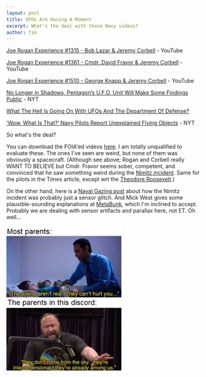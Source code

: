 ```yaml
---
layout: post
title: UFOs Are Having A Moment
excerpt: What's the deal with those Navy videos?
author: Tim
---
```


[Joe Rogan Experience #1315 - Bob Lazar & Jeremy Corbell](https://www.youtube.com/watch?v=BEWz4SXfyCQ) - YouTube  

[Joe Rogan Experience #1361 - Cmdr. David Fravor & Jeremy Corbell](https://www.youtube.com/watch?v=Eco2s3-0zsQ) - YouTube  

[Joe Rogan Experience #1510 - George Knapp & Jeremy Corbell](https://www.youtube.com/watch?v=Hc6pbG4wICA) - YouTube  

[No Longer in Shadows, Pentagon’s U.F.O. Unit Will Make Some Findings Public](https://www.nytimes.com/2020/07/23/us/politics/pentagon-ufo-harry-reid-navy.html) - NYT  

[What The Hell Is Going On With UFOs And The Department Of Defense?](https://www.thedrive.com/the-war-zone/27666/what-the-hell-is-going-on-with-ufos-and-department-of-defense)  

[‘Wow, What Is That?’ Navy Pilots Report Unexplained Flying Objects](https://www.nytimes.com/2019/05/26/us/politics/ufo-sightings-navy-pilots.html?smid=nytcore-ios-share) - NYT  

So what's the deal?  

You can download the FOIA'ed videos [here](https://www.navair.navy.mil/foia/documents). I am totally unqualified to evaluate these. The ones I've seen are weird, but none of them was obviously a spacecraft. (Although see above; Rogan and Corbell really WANT TO BELIEVE but Cmdr. Fravor seems sober, competent, and convinced that he saw something weird during the [Nimitz incident](https://en.wikipedia.org/wiki/USS_Nimitz_UFO_incident). Same for the pilots in the Times article, except wrt the [Theodore Roosevelt](https://en.wikipedia.org/wiki/USS_Theodore_Roosevelt_UFO_incidents).)

On the other hand, here is a [Naval Gazing post](https://www.navalgazing.net/Navy-UFOs) about how the Nimitz incident was probably just a sensor glitch. And Mick West gives some plausible-sounding explanations at [MetaBunk](https://www.metabunk.org/threads/explained-new-navy-ufo-videos.11234/), which I'm inclined to accept. Probably we are dealing with sensor artifacts and parallax here, not ET. Oh well...  

<img src="/images/among us.png" alt="" width="300px"><br>
